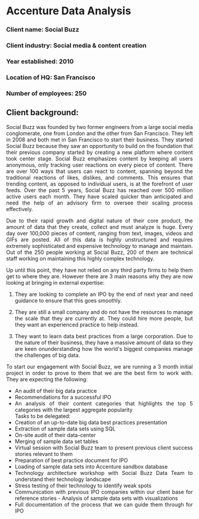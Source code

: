 # Accenture Data Analysis  
### Client name: Social Buzz  
### Client industry: Social media & content creation  
### Year established: 2010  
### Location of HQ: San Francisco  
### Number of employees: 250  
## Client background:  
<div style="text-align: justify">
  Social Buzz was founded by two former engineers from a large social media conglomerate, one
  from London and the other from San Francisco. They left in 2008 and both met in San
  Francisco to start their business. They started Social Buzz because they saw an opportunity to
  build on the foundation that their previous company started by creating a new platform where
  content took center stage. Social Buzz emphasizes content by keeping all users anonymous,
  only tracking user reactions on every piece of content. There are over 100 ways that users can
  react to content, spanning beyond the traditional reactions of likes, dislikes, and comments.
  This ensures that trending content, as opposed to individual users, is at the forefront of user feeds.
  Over the past 5 years, Social Buzz has reached over 500 million active users each month.
  They have scaled quicker than anticipated and need the help of an advisory firm to oversee
  their scaling process effectively. 
  
  Due to their rapid growth and digital nature of their core product, the amount of data that they
  create, collect and must analyze is huge. Every day over 100,000 pieces of content, ranging
  from text, images, videos and GIFs are posted. All of this data is highly unstructured and
  requires extremely sophisticated and expensive technology to manage and maintain. Out of the
  250 people working at Social Buzz, 200 of them are technical staff working on maintaining this
  highly complex technology.  
  
  Up until this point, they have not relied on any third party firms to help them get to where
  they are. However there are 3 main reasons why they are now looking at bringing in external
  expertise:    
  
  1) They are looking to complete an IPO by the end of next year and need guidance to
  ensure that this goes smoothly.

  3) They are still a small company and do not have the resources to manage the scale that
  they are currently at. They could hire more people, but they want an experienced
  practice to help instead.

  5) They want to learn data best practices from a large corporation. Due to the nature of
  their business, they have a massive amount of data so they are keen onunderstanding how the world's biggest companies manage the challenges of big
  data.

  To start our engagement with Social Buzz, we are running a 3 month initial project in order
  to prove to them that we are the best firm to work with. They are expecting the following: 
  
  - An audit of their big data practice  
  - Recommendations for a successful IPO  
  - An analysis of their content categories that highlights the top 5 categories with the
  largest aggregate popularity  
  Tasks to be delegated:  
  - Creation of an up-to-date big data best practices presentation  
  - Extraction of sample data sets using SQL  
  - On-site audit of their data-center  
  - Merging of sample data set tables  
  -  Virtual session with Social Buzz team to present previous client success stories relevant
  to them  
  - Preparation of best practice document for IPO  
  - Loading of sample data sets into Accenture sandbox database  
  - Technology architecture workshop with Social Buzz Data Team to understand their
  technology landscape  
  - Stress testing of their technology to identify weak spots  
  - Communication with previous IPO companies within our client base for reference stories -
  Analysis of sample data sets with visualizations  
  - Full documentation of the process that we can guide them through for IPO  
</div>

